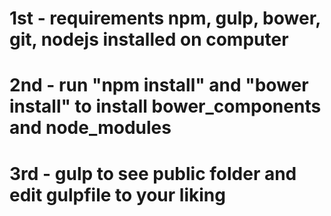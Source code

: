 # 1st - requirements npm, gulp, bower, git, nodejs installed on computer
# 2nd - run "npm install" and "bower install" to install bower_components and node_modules
# 3rd - gulp to see public folder and edit gulpfile to your liking